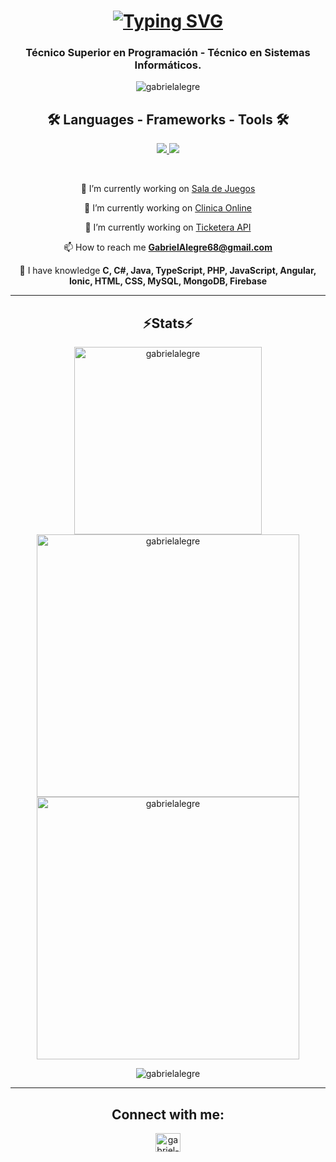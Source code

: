 <h1 align="center">
  <a align="center" href="https://git.io/typing-svg"><img src="https://readme-typing-svg.demolab.com?font=Fira+Code&duration=4000&width=435&lines=Hi+%F0%9F%91%8B%2C+I'm+Gabriel+Alegre" alt="Typing SVG" /></a>
</h1>
<h3 align="center">Técnico Superior en Programación - Técnico en Sistemas Informáticos.</h3>
<p align="center"> <img src="https://miro.medium.com/v2/resize:fit:679/1*yw0TnheAGN-LPneDaTlaxw.gif" alt="gabrielalegre" /> </p>

<h2 align="center">🛠️ Languages - Frameworks - Tools 🛠️</h2>

<p align="center">
  <a href="https://skillicons.dev">
    <img src="https://skillicons.dev/icons?i=java,c,php,cs,ts,js,html,css,bootstrap,angular,dotnet,nodejs" />
    <img src="https://skillicons.dev/icons?i=spring,androidstudio,mongodb,firebase,mysql,git,postman,linux,heroku,arduino,eclipse,react" />
  </a>
</p>

<br/>

<div align="center">
  
  🔭 I’m currently working on [Sala de Juegos](https://sprint5tpsaladejuegosalegre.netlify.app/)

  🔭 I’m currently working on [Clinica Online](https://clinicaonlinealegre-sprint4.netlify.app/)

  🔭 I’m currently working on [Ticketera API](https://front-tp-ticketera.vercel.app/bienvenido)

  📫 How to reach me **GabrielAlegre68@gmail.com**
  
  📝 I have knowledge **C, C#, Java, TypeScript, PHP, JavaScript, Angular, Ionic, HTML, CSS, MySQL, MongoDB, Firebase**
</div>

<hr/>

<h2 align="center">⚡Stats⚡</h2>
<div align="center">
<img width=300 src="https://github-readme-stats.vercel.app/api/top-langs?username=gabrielalegre&theme=dark&show_icons=true&locale=en&layout=compact" alt="gabrielalegre" />
<img width=420 src="https://github-readme-streak-stats.herokuapp.com/?user=gabrielalegre&theme=github-dark-blue" alt="gabrielalegre" />
<br/>
<img width=420 src="https://github-readme-stats.vercel.app/api?username=gabrielalegre&theme=tokyonight&show_icons=true&locale=en" alt="gabrielalegre" />
</div>

  <p align="center"> <img align="center" src="https://komarev.com/ghpvc/?username=gabrielalegre&label=Profile%20views&color=0e75b6&style=flat" alt="gabrielalegre" /> </p>

<hr/>

<h2 align="center">Connect with me:</h2>              
<p align="center">
<a href="https://linkedin.com/in/gabriel-alegre-68575b216/" target="blank"><img align="center" src="https://raw.githubusercontent.com/rahuldkjain/github-profile-readme-generator/master/src/images/icons/Social/linked-in-alt.svg" alt="gabriel-alegre-68575b216/" height="30" width="40" /></a>
</p>
